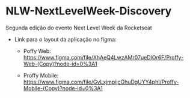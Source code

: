 # NLW-NextLevelWeek-Discovery
 Segunda edição do evento Next Level Week da Rocketseat


 - Link para o layout da aplicação no figma:
    - Poffy Web: https://www.figma.com/file/XhAeQ4LwzAMr07ueDlOr6F/Proffy-Web-(Copy)?node-id=0%3A1

    - Proffy Mobile: https://www.figma.com/file/GvLxjmpijcOhuDgUYY4phI/Proffy-Mobile-(Copy)?node-id=0%3A1